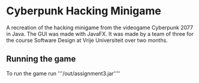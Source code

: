 # Cyberpunk Hacking Minigame
A recreation of the hacking minigame from the videogame Cyberpunk 2077 in Java. The GUI was made with JavaFX. It was made by a team of three for the course Software Design at Vrije Universiteit over two months.

## Running the game
To run the game run '''/out/assignment3.jar''''
